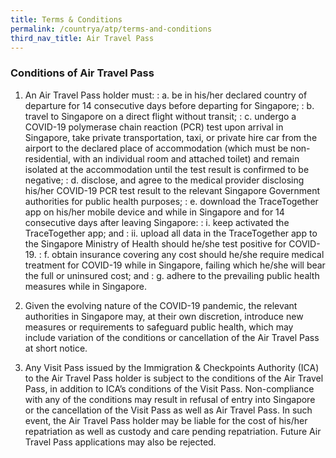 ```yaml
---
title: Terms & Conditions
permalink: /countrya/atp/terms-and-conditions
third_nav_title: Air Travel Pass
---
```


### **Conditions of Air Travel Pass**

1. An Air Travel Pass holder must:
: a. be in his/her declared country of departure for 14 consecutive days before departing for Singapore;
: b. travel to Singapore on a direct flight without transit;
: c. undergo a COVID-19 polymerase chain reaction (PCR) test upon arrival in Singapore, take private transportation, taxi, or private hire car from the airport to the declared place of accommodation (which must be non-residential, with an individual room and attached toilet) and remain isolated at the accommodation until the test result is confirmed to be negative;
: d. disclose, and agree to the medical provider disclosing his/her COVID-19 PCR test result to the relevant Singapore Government authorities for public health purposes;
: e. download the TraceTogether app on his/her mobile device and while in Singapore and for 14 consecutive days after leaving Singapore:
  : i. keep activated the TraceTogether app; and
  : ii. upload all data in the TraceTogether app to the Singapore Ministry of Health should he/she test positive for COVID-19.
: f. obtain insurance covering any cost should he/she require medical treatment for COVID-19 while in Singapore, failing which he/she will bear the full or uninsured cost; and
: g. adhere to the prevailing public health measures while in Singapore.

2. Given the evolving nature of the COVID-19 pandemic, the relevant authorities in Singapore may, at their own discretion, introduce new measures or requirements to safeguard public health, which may include variation of the conditions or cancellation of the Air Travel Pass at short notice.

3. Any Visit Pass issued by the Immigration & Checkpoints Authority (ICA) to the Air Travel Pass holder is subject to the conditions of the Air Travel Pass, in addition to ICA’s conditions of the Visit Pass. Non-compliance with any of the conditions may result in refusal of entry into Singapore or the cancellation of the Visit Pass as well as Air Travel Pass. In such event, the Air Travel Pass holder may be liable for the cost of his/her repatriation as well as custody and care pending repatriation. Future Air Travel Pass applications may also be rejected.
